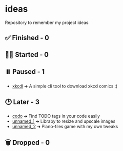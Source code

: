 # ideas

Repository to remember my project ideas

## ✅ Finished - 0

## 👨‍💻 Started - 0

## ⏸️ Paused - 1

- [xkcdl](xkcdl.md) ➜ A simple cli tool to download xkcd comics :)

## 🕒 Later - 3

- [codo](codo.md) ➜ Find TODO tags in your code easily
- [unnamed_1](unnamed_1.md) ➜ Libraby to resize and upscale images
- [unnamed_2](unnamed_2.md) ➜ Piano-tiles game with my own tweaks

## 🗑️ Dropped - 0